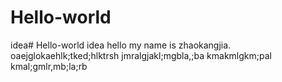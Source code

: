 # Hello-world
idea# Hello-world
idea
hello my name is zhaokangjia.
oaejglokaehlk;tked;hlktrsh
jmralgjakl;mgbla,;ba
kmakmlgkm;pal
kmal;gmlr,mb;la;rb

